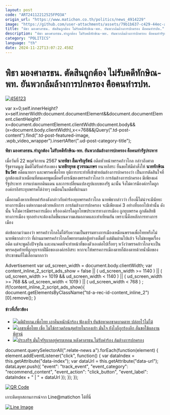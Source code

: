 ```yaml
---
layout: post
code: "ART24112212525FPO3A"
origin_url: "https://www.matichon.co.th/politics/news_4914229"
image: "https://github.com/user-attachments/assets/79b1b637-c429-44ec-af5b-3a956ac95d63"
title: "พิธา มองศาลรธน. ตัดสินถูกต้อง ไม่รับคดีทักษิณ-พท. ยันพวกล้มล้างการปกครอง คือคนทำรปห."
description: "พิธา มองศาลรธน.ทำถูกต้อง ไม่รับคดีทักษิณ-พท. ยันพวกล้มล้างการปกครอง คือคนทำรัฐประหาร "
category: "POLITICS"
language: "th"
date: 2024-11-22T13:07:22.458Z
---
```


# พิธา มองศาลรธน. ตัดสินถูกต้อง ไม่รับคดีทักษิณ-พท. ยันพวกล้มล้างการปกครอง คือคนทำรปห.

[![](https://www.matichon.co.th/wp-content/uploads/2024/11/456123.jpg "456123")](https://www.matichon.co.th/wp-content/uploads/2024/11/456123.jpg)

var x=0;self.innerHeight?x=self.innerWidth:document.documentElement&&document.documentElement.clientHeight?x=document.documentElement.clientWidth:document.body&&(x=document.body.clientWidth),x<=768&&jQuery(".td-post-content").find(".td-post-featured-image, .wpb\_video\_wrapper").insertAfter(".ud-post-category-title");

**พิธา มองศาลรธน.ทำถูกต้อง ไม่รับคดีทักษิณ-พท. ยันพวกล้มล้างการปกครอง คือคนทำรัฐประหาร** 

เมื่อวันที่ 22 พฤศจิกายน 2567 **นายพิธา ลิ้มเจริญรัตน์** อดีตหัวหน้าพรรคก้าวไกล กล่าวถึงศาลรัฐธรรมนูญ มีมติไม่รับคำร้องของ **นายธีรยุทธ สุวรรณเกษร** ทนายอิสระ ยื่นขอให้มีคำสั่งให้ **นายทักษิณ ชินวัตร** อดีตนายกฯ และพรรคเพื่อไทย ยุติการกระทำที่เข้าข่ายล้มล้างการปกครองว่า เป็นการตัดสินใจที่ถูกต้องแล้วเหมือนที่ตนเคยพูดเมื่อครั้งกรณีของพรรคก้าวไกลว่า การล้มล้างการปกครอง มีเพียงแค่รัฐประหาร การแบ่งแยกดินแดน และการเปลี่ยนแปลงรูปแบบของรัฐ ฉะนั้น จึงไม่ควรมีองค์กรใดถูกองค์กรอิสระยุบพรรคได้ง่ายๆ เหมือนในอดีตที่ผ่านมา

เมื่อถามถึงหากเทียบคำร้องดังกล่าวกับคำร้องยุบพรรคก้าวไกล นายพิธากล่าวว่า เรื่องนี้ไม่น่าจะมีนัยยะทางการเมือง แต่หากมองด้วยหลักการ การล้มล้างการปกครอง จะมีเพียงแค่ 3 อย่างที่บอกไปเท่านั้น ดังนั้น จึงไม่ควรมีพรรคการเมือง หรือองค์กรใดถูกโทษประหารทางการเมือง ถูกยุบพรรค ถูกตัดสิทธิทางการเมือง ทุกอย่างจะต้องเกิดขึ้นบนความเสมอภาคและเท่าเทียมกัน เพราะนี่คือหลักการทางการเมือง

ต่อข้อถามว่ามองว่า พรรคก้าวไกลไม่ได้รับความเป็นธรรมทางการเมืองเหมือนพรรคเพื่อไทยหรือไม่ นายพิธากล่าวว่า ที่ผ่านมาพรรคก้าวไกลก็พยายามต่อสู้อย่างเต็มที่ แต่มันผ่านไปแล้ว จึงไม่ขอพูดเรื่องอดีต แต่จะพูดถึงปัจจุบัน และอนาคตที่จะทำหน้าที่ของตัวเองต่อไปเรื่อยๆ หวังว่าพรรคก้าวไกลจะเป็นพรรคสุดท้ายที่ถูกยุบจากฝีมือขององค์กรอิสระ หากจะให้พรรคการเมืองตายก็ต้องตายด้วยน้ำมือของประชาชนที่ไม่เลือกมากกว่า

Advertisement var ud\_screen\_width = document.body.clientWidth; var content\_inline\_2\_script\_ads\_show = false || ( ud\_screen\_width >= 1140 ) || ( ud\_screen\_width >= 1019 && ud\_screen\_width < 1140 ) || ( ud\_screen\_width >= 768 && ud\_screen\_width < 1019 ) || ( ud\_screen\_width < 768 ) ; if(!content\_inline\_2\_script\_ads\_show){ document.getElementsByClassName("td-a-rec-id-content\_inline\_2")\[0\].remove(); }

#### ข่าวที่เกี่ยวข้อง

*   [![](https://www.matichon.co.th/wp-content/uploads/2024/11/4674744588.jpg)มติฝ่ายกม.เพื่อไทย เอาคืนหนักนักร้อง ฟ้องเท็จ ยันข้อหาคอขาดบาดตาย ปล่อยไว้ไม่ได้](https://www.matichon.co.th/politics/news_4914822)
*   [![](https://www.matichon.co.th/wp-content/uploads/2024/11/c245.jpg)เลขาเพื่อไทย เชื่อ ไม่ใช่กรวดก้อนสุดท้ายในรองเท้า มั่นใจ ยังไงก็ถูกร้องอีก ลั่นขอใช้ผลงานพิสูจน์](https://www.matichon.co.th/politics/news_4914718)
*   [![](https://www.matichon.co.th/wp-content/uploads/2024/11/munjai1-1.jpg)ประเสริฐ มั่นใจรัฐบาลอยู่ครบเทอม หลังศาลรธน.ไม่รับคำร้อง ล้มล้างการปกครอง](https://www.matichon.co.th/politics/news_4914671)

document.querySelectorAll(".relate-news a").forEach(function(element) { element.addEventListener("click", function() { var dataIndex = this.getAttribute("data-index"); var dataUrl = this.getAttribute("data-url"); dataLayer.push({ "event": "track\_event", "event\_category": "recommend\_content", "event\_action": "click\_button", "event\_label": dataIndex + " | " + dataUrl }); }); });

[![QR Code](https://www.matichon.co.th/wp-content/uploads/2023/07/wob1371z.jpg)](https://lin.ee/ht0nDxX)

เกาะติดทุกสถานการณ์จาก Line@matichon ได้ที่นี่

[![Line Image](https://www.matichon.co.th/wp-content/uploads/2023/07/th.png)](https://lin.ee/ht0nDxX)
